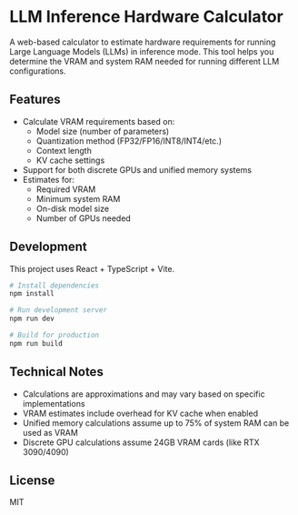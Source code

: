 # LLM Inference Hardware Calculator

A web-based calculator to estimate hardware requirements for running Large Language Models (LLMs) in inference mode. This tool helps you determine the VRAM and system RAM needed for running different LLM configurations.

## Features

- Calculate VRAM requirements based on:
  - Model size (number of parameters)
  - Quantization method (FP32/FP16/INT8/INT4/etc.)
  - Context length
  - KV cache settings
- Support for both discrete GPUs and unified memory systems
- Estimates for:
  - Required VRAM
  - Minimum system RAM
  - On-disk model size
  - Number of GPUs needed

## Development

This project uses React + TypeScript + Vite.

```bash
# Install dependencies
npm install

# Run development server
npm run dev

# Build for production
npm run build
```

## Technical Notes

- Calculations are approximations and may vary based on specific implementations
- VRAM estimates include overhead for KV cache when enabled
- Unified memory calculations assume up to 75% of system RAM can be used as VRAM
- Discrete GPU calculations assume 24GB VRAM cards (like RTX 3090/4090)

## License

MIT
